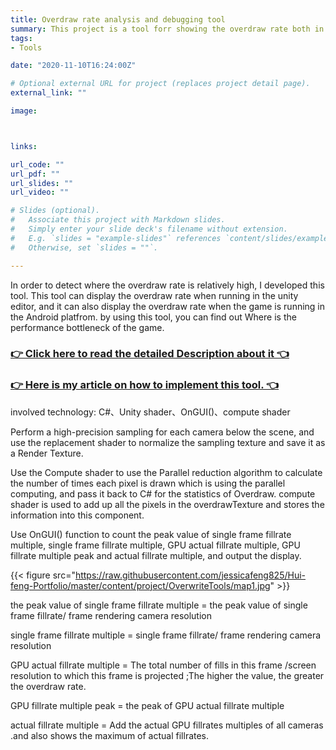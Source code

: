 ```yaml
---
title: Overdraw rate analysis and debugging tool
summary: This project is a tool forr showing the overdraw rate both in Unity Editor and in running Game. it realized the display of the overdraw-related indicators of each camera during the debugging of the mobile game, so as to detect and troubleshoot the overdraw problem in the mobile game.
tags:
- Tools

date: "2020-11-10T16:24:00Z"

# Optional external URL for project (replaces project detail page).
external_link: ""

image:



links:

url_code: ""
url_pdf: ""
url_slides: ""
url_video: ""

# Slides (optional).
#   Associate this project with Markdown slides.
#   Simply enter your slide deck's filename without extension.
#   E.g. `slides = "example-slides"` references `content/slides/example-slides.md`.
#   Otherwise, set `slides = ""`.

---
```


In order to detect where the overdraw rate is relatively high, I developed this tool. This tool can display the overdraw rate when running in the unity editor, and it can also display the overdraw rate when the game is running in the Android platfrom. by using this tool, you can find out Where is the performance bottleneck of the game.

### [👉 Click here to read the detailed Description about it 👈](https://github.com/jessicafeng825/Hui-feng-Portfolio/blob/master/content/project/OverwriteTools/overdraw%E6%8C%87%E6%A0%87%E5%B7%A5%E5%85%B7%E4%BB%8B%E7%BB%8D.pptx?raw=true)
### [👉 Here is my article on how to implement this tool. 👈](https://zhuanlan.zhihu.com/p/323421079)

involved technology: C#、Unity shader、OnGUI()、compute shader

Perform a high-precision sampling for each camera below the scene, and use the replacement shader to normalize the sampling texture and save it as a Render Texture.

Use the Compute shader to use the Parallel reduction algorithm to calculate the number of times each pixel is drawn which is using the parallel computing, and pass it back to C# for the statistics of Overdraw.
compute shader is used to add up all the pixels in the overdrawTexture and stores the information into this component.

Use OnGUI() function to count the peak value of single frame fillrate multiple, single frame fillrate multiple, GPU actual fillrate multiple, GPU fillrate multiple peak and actual fillrate multiple, and output the display.

{{< figure src="https://raw.githubusercontent.com/jessicafeng825/Hui-feng-Portfolio/master/content/project/OverwriteTools/map1.jpg" >}}

the peak value of single frame fillrate multiple = the peak value of single frame fillrate/ frame rendering camera resolution

single frame fillrate multiple = single frame fillrate/ frame rendering camera resolution

GPU actual fillrate multiple = The total number of fills in this frame /screen resolution to which this frame is projected ;The higher the value, the greater the overdraw rate.

GPU fillrate multiple peak =  the peak of GPU actual fillrate multiple

actual fillrate multiple = Add the actual GPU fillrates multiples of all cameras .and also shows the maximum of actual fillrates.

